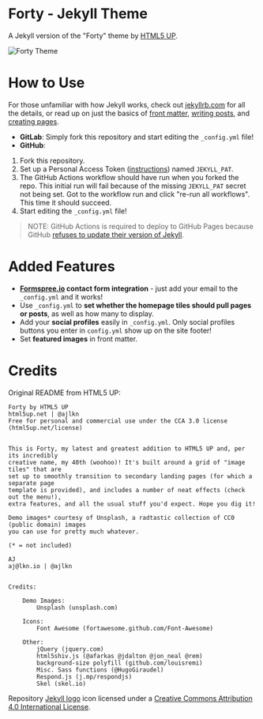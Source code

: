 # Forty - Jekyll Theme

A Jekyll version of the "Forty" theme by [HTML5 UP](https://html5up.net/).  

![Forty Theme](assets/images/forty.jpg "Forty Theme")

# How to Use

For those unfamiliar with how Jekyll works, check out [jekyllrb.com](https://jekyllrb.com/) for all the details, 
or read up on just the basics of [front matter](https://jekyllrb.com/docs/frontmatter/), [writing posts](https://jekyllrb.com/docs/posts/), 
and [creating pages](https://jekyllrb.com/docs/pages/).

- **GitLab**: Simply fork this repository and start editing the `_config.yml` file!  
- **GitHub**:
1. Fork this repository.
2. Set up a Personal Access Token ([instructions](https://jekyllrb.com/docs/continuous-integration/github-actions/#providing-permissions)) named `JEKYLL_PAT`.
3. The GitHub Actions workflow should have run when you forked the repo. This initial run will fail because of the missing `JEKYLL_PAT` secret not being set. Got to the workflow run and click "re-run all workflows". This time it should succeed.
4. Start editing the `_config.yml` file!

> NOTE: GitHub Actions is required to deploy to GitHub Pages because GitHub [refuses to update their version of Jekyll](https://github.com/github/pages-gem/issues/651).

# Added Features

* **[Formspree.io](https://formspree.io/) contact form integration** - just add your email to the `_config.yml` and it works!
* Use `_config.yml` to **set whether the homepage tiles should pull pages or posts**, as well as how many to display.
* Add your **social profiles** easily in `_config.yml`. Only social profiles buttons you enter in `config.yml` show up on the site footer!
* Set **featured images** in front matter.

# Credits

Original README from HTML5 UP:

```
Forty by HTML5 UP
html5up.net | @ajlkn
Free for personal and commercial use under the CCA 3.0 license (html5up.net/license)


This is Forty, my latest and greatest addition to HTML5 UP and, per its incredibly
creative name, my 40th (woohoo)! It's built around a grid of "image tiles" that are
set up to smoothly transition to secondary landing pages (for which a separate page
template is provided), and includes a number of neat effects (check out the menu!),
extra features, and all the usual stuff you'd expect. Hope you dig it!

Demo images* courtesy of Unsplash, a radtastic collection of CC0 (public domain) images
you can use for pretty much whatever.

(* = not included)

AJ
aj@lkn.io | @ajlkn


Credits:

	Demo Images:
		Unsplash (unsplash.com)

	Icons:
		Font Awesome (fortawesome.github.com/Font-Awesome)

	Other:
		jQuery (jquery.com)
		html5shiv.js (@afarkas @jdalton @jon_neal @rem)
		background-size polyfill (github.com/louisremi)
		Misc. Sass functions (@HugoGiraudel)
		Respond.js (j.mp/respondjs)
		Skel (skel.io)
```

Repository [Jekyll logo](https://github.com/jekyll/brand) icon licensed under a [Creative Commons Attribution 4.0 International License](http://choosealicense.com/licenses/cc-by-4.0/).
